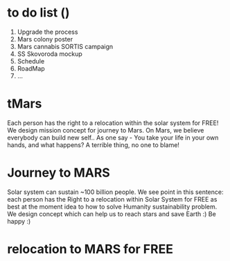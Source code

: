 # to do list ()
1. Upgrade the process
2. Mars colony poster
3. Mars cannabis SORTIS campaign
4. SS Skovoroda mockup
5. Schedule
6. RoadMap
7. ...

# tMars
Each person has the right to a relocation within the solar system for FREE! We design mission concept for journey to Mars. On Mars, we believe everybody can build new self.. As one say - You take your life in your own hands, and what happens? A terrible thing, no one to blame!

# Journey to MARS
 
Solar system can sustain ~100 billion people. We see point in this sentence: each person has the Right to a relocation within Solar System for FREE as best at the moment idea to how to solve Humanity sustainability problem. We design concept which can help us to reach stars and save Earth :) Be happy :)

# relocation to MARS for FREE


